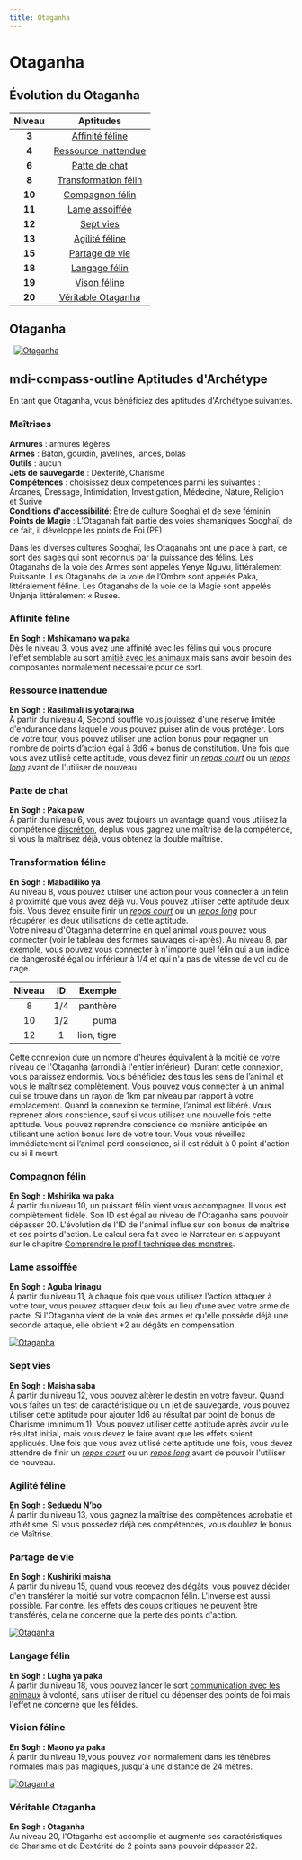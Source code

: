 ```yaml
---
title: Otaganha
---
```

# Otaganha

## Évolution du Otaganha

|Niveau|Aptitudes|
|:-:|:-:|
|**3**|[Affinité féline](#affinite-feline)|
|**4**|[Ressource inattendue](#ressource-inattendue)|
|**6**|[Patte de chat](#patte-de-chat)|
|**8**|[Transformation félin](#transformation-feline)|
|**10**|[Compagnon félin](#compagnon-felin)|
|**11**|[Lame assoiffée](#lame-assoiffee)|
|**12**|[Sept vies](#sept-vies)|
|**13**|[Agilité féline](#agilite-feline)|
|**15**|[Partage de vie](#partage-de-vie)|
|**18**|[Langage félin](#langage-felin)|
|**19**|[Vison féline](#vision-feline)|
|**20**|[Véritable Otaganha](#veritable-otaganha)|

## Otaganha
&nbsp;
[![Otaganha](https://www.douaratil.fr/illustrations/archetype/otaganha300.jpeg)](https://www.douaratil.fr/illustrations/archetype/otaganha.jpeg)  

## <v-icon>mdi-compass-outline</v-icon> Aptitudes d'Archétype
En tant que Otaganha, vous bénéficiez des aptitudes d'Archétype suivantes.

### Maîtrises
**Armures** : armures légères  
**Armes** : Bâton, gourdin, javelines, lances, bolas   
**Outils** : aucun  
**Jets de sauvegarde** : Dextérité, Charisme  
**Compétences** : choisissez deux compétences parmi les suivantes : Arcanes, Dressage, Intimidation, Investigation, Médecine, Nature, Religion et Surive  
**Conditions d'accessibilité**: Être de culture Sooghaï et de sexe féminin  
**Points de Magie** : L'Otaganah fait partie des voies shamaniques Sooghaï, de ce fait, il développe les points de Foi (PF)  

Dans les diverses cultures Sooghaï, les Otaganahs ont une place à part, ce sont des sages qui sont reconnus par la puissance des félins.  Les Otaganahs de la voie des Armes sont appelés Yenye Nguvu, littéralement Puissante. Les Otaganahs de la voie de l’Ombre sont appelés Paka, littéralement féline. Les Otaganahs de la voie de la Magie sont appelés Unjanja littéralement « Rusée.  


### Affinité féline
**En Sogh : Mshikamano wa paka**  
Dès le niveau 3, vous avez une affinité avec les félins qui vous procure l'effet semblable au sort [amitié avec les animaux](/grimoire/amitié-avec-les-animaux) mais sans avoir besoin des composantes normalement nécessaire pour ce sort.

### Ressource inattendue
**En Sogh : Rasilimali isiyotarajiwa**  
À partir du niveau 4, Second souffle vous jouissez d'une réserve limitée d'endurance dans laquelle vous pouvez puiser afin de vous protéger. Lors de votre tour, vous pouvez utiliser une action bonus pour regagner un nombre de points d’action égal à 3d6 + bonus de constitution. Une fois que vous avez utilisé cette aptitude, vous devez finir un [_repos court_](/gerer-la-sante-du-personnage/#repos-court) ou un [_repos long_](/gerer-la-sante-du-personnage/#repos-long) avant de l'utiliser de nouveau.   

### Patte de chat
**En Sogh : Paka paw**  
À partir du niveau 6, vous avez toujours un avantage quand vous utilisez la compétence [discrétion](/utiliser-les-caracteristiques/#dextérité), deplus vous gagnez une maîtrise de la compétence, si vous la maîtrisez déjà, vous obtenez la double maîtrise.  

### Transformation féline
**En Sogh :  Mabadiliko ya**  
Au niveau 8, vous pouvez utiliser une action pour vous connecter à un félin à proximité que vous avez déjà vu. Vous pouvez utiliser cette aptitude deux fois. Vous devez ensuite finir un [_repos court_](/gerer-la-sante-du-personnage/#repos-court) ou un [_repos long_](/gerer-la-sante-du-personnage/#repos-long) pour récupérer les deux utilisations de cette aptitude.  
Votre niveau d'Otaganha détermine en quel animal vous pouvez vous connecter (voir le tableau des formes sauvages ci-après). Au niveau 8, par exemple, vous pouvez vous connecter à n'importe quel félin qui a un indice de dangerosité égal ou inférieur à 1/4 et qui n'a pas de vitesse de vol ou de nage.  

|Niveau|ID|Exemple|
|:-:|:-:|-:|
|8|1/4|panthère|
|10|1/2|puma|
|12|1|lion, tigre|

Cette connexion dure un nombre d'heures équivalent à la moitié de votre niveau de l'Otaganha (arrondi à l'entier inférieur). Durant cette connexion, vous paraissez endormis. Vous bénéficiez des tous les sens de l’animal et vous le maîtrisez complètement. Vous pouvez vous connecter à un animal qui se trouve dans un rayon de 1km par niveau par rapport à votre emplacement. Quand la connexion se termine, l’animal est libéré. Vous reprenez alors conscience, sauf si vous utilisez une nouvelle fois cette aptitude. Vous pouvez reprendre conscience de manière anticipée en utilisant une action bonus lors de votre tour. Vous vous réveillez immédiatement si l’animal perd conscience, si il est réduit à 0 point d'action ou si il meurt.  

### Compagnon félin  
**En Sogh : Mshirika wa paka**  
À partir du niveau 10, un puissant félin vient vous accompagner. Il vous est complètement fidèle. Son ID est égal au niveau de l'Otaganha sans pouvoir dépasser 20. L'évolution de l'ID de l'animal influe sur son bonus de maîtrise et ses points d'action. Le calcul sera fait avec le Narrateur en s'appuyant sur le chapitre [Comprendre le profil technique des monstres](/comprendre-le-profil-technique-des-monstres).

### Lame assoiffée
**En Sogh : Aguba Irinagu**  
À partir du niveau 11, à chaque fois que vous utilisez l'action attaquer à votre tour, vous pouvez attaquer deux fois au lieu d'une avec votre arme de pacte. Si l'Otaganha vient de la voie des armes et qu'elle possède déjà une seconde attaque, elle obtient +2 au dégâts en compensation.  

[![Otaganha](https://www.douaratil.fr/illustrations/archetype/otaganha2300.jpeg)](https://www.douaratil.fr/illustrations/archetype/otaganha2.jpeg)  

### Sept vies  
**En Sogh : Maisha saba**  
À partir du niveau 12, vous pouvez altèrer le destin en votre faveur. Quand vous faites un test de caractéristique ou un jet de sauvegarde, vous pouvez utiliser cette aptitude pour ajouter 1d6 au résultat par point de bonus de Charisme (minimum 1). Vous pouvez utiliser cette aptitude après avoir vu le résultat initial, mais vous devez le faire avant que les effets soient appliqués.
Une fois que vous avez utilisé cette aptitude une fois, vous devez attendre de finir un [_repos court_](/gerer-la-sante-du-personnage/#repos-court) ou un [_repos long_](/gerer-la-sante-du-personnage/#repos-long) avant de pouvoir l'utiliser de nouveau.  

### Agilité féline  
**En Sogh : Seduedu N’bo**  
À partir du niveau 13, vous gagnez la maîtrise des compétences acrobatie et athlétisme. SI vous possédez déjà ces compétences, vous doublez le bonus de Maîtrise.  

### Partage de vie
**En Sogh : Kushiriki maisha**  
À partir du niveau 15, quand vous recevez des dégâts, vous pouvez décider d'en transférer la moitié sur votre compagnon félin. L'inverse est aussi possible. Par contre, les effets des coups critiques ne peuvent être transférés, cela ne concerne que la perte des points d'action.  

[![Otaganha](https://www.douaratil.fr/illustrations/archetype/otaganha3300.jpeg)](https://www.douaratil.fr/illustrations/archetype/otaganha3.jpeg)  

### Langage félin  
**En Sogh : Lugha ya paka**  
À partir du niveau 18, vous pouvez lancer le sort [communication avec les animaux](/grimoire/communication-avec-les-animaux)  à volonté, sans utiliser de rituel ou dépenser des points de foi mais l'effet ne concerne que les félidés.  

### Vision féline  
**En Sogh : Maono ya paka**  
 À partir du niveau 19,vous pouvez voir normalement dans les ténèbres normales mais pas magiques, jusqu'à une distance de 24 mètres.  

[![Otaganha](https://www.douaratil.fr/illustrations/archetype/otaganha5300.jpeg)](https://www.douaratil.fr/illustrations/archetype/otaganha5.jpeg)  

### Véritable Otaganha
**En Sogh : Otaganha**  
Au niveau 20, l'Otaganha est accomplie et augmente ses caractéristiques de Charisme et de Dextérité de 2 points sans pouvoir dépasser 22.

